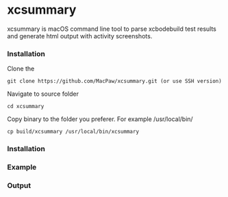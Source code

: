 # xcsummary
xcsummary is macOS command line tool to parse xcbodebuild test results and generate html output with activity screenshots.

### Installation

Clone the    
```
git clone https://github.com/MacPaw/xcsummary.git (or use SSH version)
```

Navigate to source folder
```
cd xcsummary
```

Copy binary to the folder you preferer. For example /usr/local/bin/
```
cp build/xcsummary /usr/local/bin/xcsummary
```
### Installation

### Example

### Output
